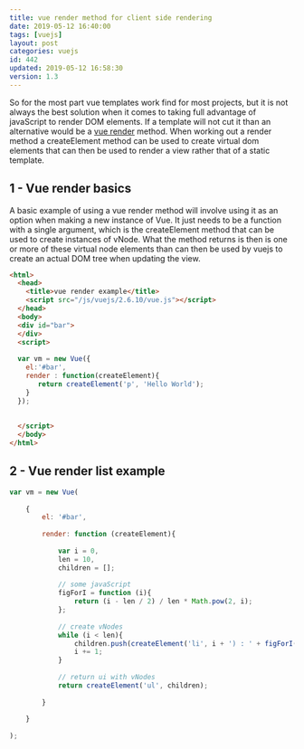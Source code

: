 ```yaml
---
title: vue render method for client side rendering
date: 2019-05-12 16:40:00
tags: [vuejs]
layout: post
categories: vuejs
id: 442
updated: 2019-05-12 16:58:30
version: 1.3
---
```


So for the most part vue templates work find for most projects, but it is not always the best solution when it comes to taking full advantage of javaScript to render DOM elements. If a template will not cut it than an alternative would be a [vue render](https://vuejs.org/v2/api/#render) method. When working out a render method a createElement method can be used to create virtual dom elements that can then be used to render a view rather that of a static template.

<!-- more -->

## 1 - Vue render basics

A basic example of using a vue render method will involve using it as an option when making a new instance of Vue. It just needs to be a function with a single argument, which is the createElement method that can be used to create instances of vNode. What the method returns is then is one or more of these virtual node elements than can then be used by vuejs to create an actual DOM tree when updating the view.

```html
<html>
  <head>
    <title>vue render example</title>
    <script src="/js/vuejs/2.6.10/vue.js"></script>
  </head>
  <body>
  <div id="bar">
  </div>
  <script>
  
  var vm = new Vue({
    el:'#bar',
    render : function(createElement){
       return createElement('p', 'Hello World');
    }
  });
  
  
  </script>
  </body>
</html>
```

## 2 - Vue render list example

```js
var vm = new Vue(
 
    {
        el: '#bar',
 
        render: function (createElement){
 
            var i = 0,
            len = 10,
            children = [];
 
            // some javaScript
            figForI = function (i){
                return (i - len / 2) / len * Math.pow(2, i);
            };
 
            // create vNodes
            while (i < len){
                children.push(createElement('li', i + ') : ' + figForI(i)));
                i += 1;
            }
 
            // return ui with vNodes
            return createElement('ul', children);
 
        }
 
    }
 
);

```